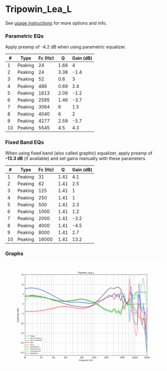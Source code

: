 # Tripowin_Lea_L
See [usage instructions](https://github.com/jaakkopasanen/AutoEq#usage) for more options and info.

### Parametric EQs
Apply preamp of -4.2 dB when using parametric equalizer.

|   # | Type    |   Fc (Hz) |    Q |   Gain (dB) |
|-----|---------|-----------|------|-------------|
|   1 | Peaking |        24 | 1.68 |         4   |
|   2 | Peaking |        24 | 3.38 |        -1.4 |
|   3 | Peaking |        52 | 0.6  |         3   |
|   4 | Peaking |       486 | 0.69 |         2.4 |
|   5 | Peaking |      1613 | 2.09 |        -1.2 |
|   6 | Peaking |      2595 | 1.46 |        -3.7 |
|   7 | Peaking |      3064 | 6    |         1.5 |
|   8 | Peaking |      4040 | 6    |         2   |
|   9 | Peaking |      4277 | 2.59 |        -5.7 |
|  10 | Peaking |      5545 | 4.5  |         4.3 |

### Fixed Band EQs
When using fixed band (also called graphic) equalizer, apply preamp of **-13.3 dB** (if available) and set gains manually with these parameters.

|   # | Type    |   Fc (Hz) |    Q |   Gain (dB) |
|-----|---------|-----------|------|-------------|
|   1 | Peaking |        31 | 1.41 |         4.1 |
|   2 | Peaking |        62 | 1.41 |         2.5 |
|   3 | Peaking |       125 | 1.41 |         1   |
|   4 | Peaking |       250 | 1.41 |         1   |
|   5 | Peaking |       500 | 1.41 |         2.3 |
|   6 | Peaking |      1000 | 1.41 |         1.2 |
|   7 | Peaking |      2000 | 1.41 |        -3.2 |
|   8 | Peaking |      4000 | 1.41 |        -4.5 |
|   9 | Peaking |      8000 | 1.41 |         2.7 |
|  10 | Peaking |     16000 | 1.41 |        13.2 |

### Graphs
![](./Tripowin_Lea_L.png)
